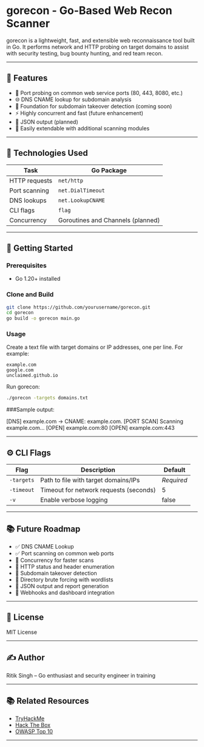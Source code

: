 
# gorecon - Go-Based Web Recon Scanner

gorecon is a lightweight, fast, and extensible web reconnaissance tool built in Go. It performs network and HTTP probing on target domains to assist with security testing, bug bounty hunting, and red team recon.

---

## 🚀 Features

- 🔎 Port probing on common web service ports (80, 443, 8080, etc.)
- 🌐 DNS CNAME lookup for subdomain analysis
- 🧠 Foundation for subdomain takeover detection (coming soon)
- ⚡ Highly concurrent and fast (future enhancement)
- 📄 JSON output (planned)
- 🔧 Easily extendable with additional scanning modules

---

## 🧰 Technologies Used

| Task             | Go Package                   |
|------------------|------------------------------|
| HTTP requests    | `net/http`                   |
| Port scanning    | `net.DialTimeout`            |
| DNS lookups      | `net.LookupCNAME`            |
| CLI flags        | `flag`                      |
| Concurrency      | Goroutines and Channels (planned) |

---

## 🏁 Getting Started

### Prerequisites

- Go 1.20+ installed

### Clone and Build

```bash
git clone https://github.com/yourusername/gorecon.git
cd gorecon
go build -o gorecon main.go
```

### Usage

Create a text file with target domains or IP addresses, one per line. For example:

```text
example.com
google.com
unclaimed.github.io
```

Run gorecon:

```bash
./gorecon -targets domains.txt
```

###Sample output:

[DNS] example.com -> CNAME: example.com.
[PORT SCAN] Scanning example.com...
[OPEN] example.com:80
[OPEN] example.com:443

---

## ⚙️ CLI Flags

| Flag       | Description                            | Default    |
| ---------- | -------------------------------------- | ---------- |
| `-targets` | Path to file with target domains/IPs   | *Required* |
| `-timeout` | Timeout for network requests (seconds) | 5          |
| `-v`       | Enable verbose logging                 | false      |

---

## 📚 Future Roadmap

* ✅ DNS CNAME Lookup
* ✅ Port scanning on common web ports
* 🔲 Concurrency for faster scans
* 🔲 HTTP status and header enumeration
* 🔲 Subdomain takeover detection
* 🔲 Directory brute forcing with wordlists
* 🔲 JSON output and report generation
* 🔲 Webhooks and dashboard integration

---

## 📝 License

MIT License

---

## ✍️ Author

Ritik Singh – Go enthusiast and security engineer in training

---

## 📚 Related Resources

* [TryHackMe](https://tryhackme.com)
* [Hack The Box](https://hackthebox.eu)
* [OWASP Top 10](https://owasp.org/www-project-top-ten/)

---